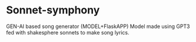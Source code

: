 # Sonnet-symphony
GEN-AI based song generator (MODEL+FlaskAPP) Model made using GPT3 fed with shakesphere sonnets to make song lyrics.

